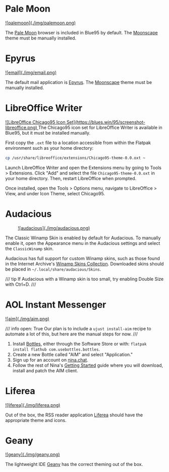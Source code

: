 # Pale Moon

<a href="../img/palemoon.png">
![palemoon](./img/palemoon.png)
</a>

The [Pale Moon](https://linux.palemoon.org) browser is included in Blue95 by default. The [Moonscape](https://addons.palemoon.org/addon/moonscape/) theme must be manually installed.

# Epyrus

<a href="../img/email.png">
![email](./img/email.png)
</a>

The default mail application is [Epyrus](http://www.epyrus.org). The [Moonscape](https://addons.epyrus.org/addon/moonscape/) theme must be manually installed.

# LibreOffice Writer

<a href="https://blues.win/95/screenshot-libreoffice.png">
![LibreOffice Chicago95 Icon Set](https://blues.win/95/screenshot-libreoffice.png)
</a>
The Chicago95 icon set for LibreOffice Writer is available in Blue95, but it must be installed manually.

First copy the `.oxt` file to a location accessible from within the Flatpak environment such as your home directory:

```bash
cp /usr/share/libreoffice/extensions/Chicago95-theme-0.0.oxt ~
```

Launch LibreOffice Writer and open the Extensions menu by going to Tools > Extensions. Click "Add" and select the file `Chicago95-theme-0.0.oxt` in your home directory. Then, restart LibreOffice when prompted.

Once installed, open the Tools > Options menu, navigate to LibreOffice > View, and under Icon Theme, select Chicago95.

# Audacious

<figure markdown>
<a href="../img/audacious.png">
![audacious](./img/audacious.png)
</a>
</figure>


The Classic Winamp Skin is enabled by default for Audacious. To manually enable it, open the Appearance menu in the Audacious settings and select the `ClassicWinamp` skin.

Audacious has full support for custom Winamp skins, such as those found in the Internet Archive's [Winamp Skins Collection](https://archive.org/details/winampskins). Downloaded skins should be placed in `~/.local/share/audacious/Skins`.

/// tip
If Audacious with a Winamp skin is too small, try enabling Double Size with Ctrl+D.
///

# AOL Instant Messenger

<a href="../img/aim.png">
![aim](./img/aim.png)
</a>

/// info
    open: True
Our plan is to include a `ujust install-aim` recipe to automate a lot of this, but here
are the manual steps for now.
///

1. Install [Bottles](https://flathub.org/apps/com.usebottles.bottles), either through the Software Store or with: `flatpak install flathub com.usebottles.bottles`.
2. Create a new Bottle called "AIM" and select "Application."
3. Sign up for an account on [nina.chat](https://nina.chat).
4. Follow the rest of Nina's [Getting Started](https://nina.chat/connect/aim/) guide where you will download, install and patch the AIM client.

# Liferea

<a href="../img/liferea.png">
![liferea](./img/liferea.png)
</a>

Out of the box, the RSS reader application [Liferea](https://github.com/lwindolf/liferea) should have the appropriate theme and icons.

# Geany

<a href="../img/geany.png">
![geany](./img/geany.png)
</a>

The lightweight IDE [Geany](https://www.geany.org) has the correct theming out of the box.



